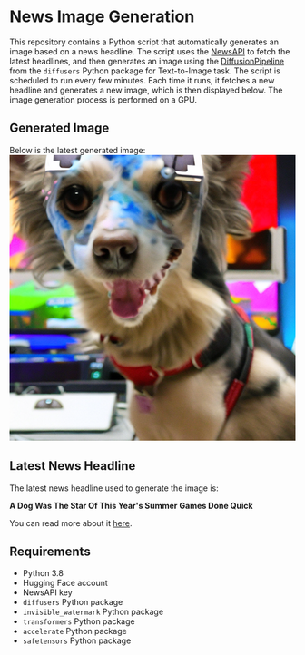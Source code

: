 # News Image Generation
This repository contains a Python script that automatically generates an image based on a news headline. The script uses the [NewsAPI](https://newsapi.org/) to fetch the latest headlines, and then generates an image using the [DiffusionPipeline](https://github.com/huggingface/diffusers) from the `diffusers` Python package for Text-to-Image task.
The script is scheduled to run every few minutes. Each time it runs, it fetches a new headline and generates a new image, which is then displayed below. The image generation process is performed on a GPU.

## Generated Image
Below is the latest generated image:
![Generated Image](image.png)

## Latest News Headline
The latest news headline used to generate the image is:

**A Dog Was The Star Of This Year's Summer Games Done Quick**

You can read more about it [here](https://news.google.com/rss/articles/CBMiUGh0dHBzOi8va290YWt1LmNvbS9zdW1tZXItZ2FtZXMtZG9uZS1xdWljay1kb2ctcGVhbnV0LWJ1dHRlci1iYXNlYmFsbC0xODUxNTc4MzAw0gEA?oc=5).

## Requirements
- Python 3.8
- Hugging Face account
- NewsAPI key
- `diffusers` Python package
- `invisible_watermark` Python package
- `transformers` Python package
- `accelerate` Python package
- `safetensors` Python package
